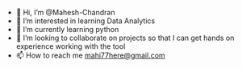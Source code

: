 - 👋 Hi, I’m @Mahesh-Chandran
- 👀 I’m interested in learning Data Analytics
- 🌱 I’m currently learning python
- 💞️ I’m looking to collaborate on projects so that I can get hands on experience working with the tool
- 📫 How to reach me mahi77here@gmail.com

<!---
Mahesh-Chandran/Mahesh-Chandran is a ✨ special ✨ repository because its `README.md` (this file) appears on your GitHub profile.
You can click the Preview link to take a look at your changes.
--->

